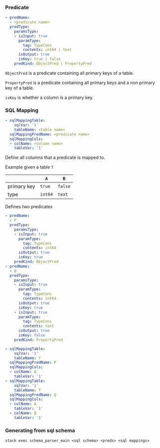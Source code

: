 ### Predicate

```yaml
- predName:
  - <predicate name>
  predType:
    paramsType:
    - isInput: true
      paramType:
        tag: TypeCons
        contents: int64 | text
      isOutput: true
      isKey: true | false
    predKind: ObjectPred | PropertyPred
```

`ObjectPred` is a predicate containing all primary keys of a table.

`PropertyPred` is a predicate containing all primary keys and a non primary key of a table.

`isKey` is whether a column is a primary key.

### SQL Mapping

```yaml
- sqlMappingTable:
    sqlVar: '1'
    tableName: <table name>
  sqlMappingPredName: <predicate name>
  sqlMappingCols:
  - colName: <column name>
    tableVar: '1'
```

Define all columns that a predicate is mapped to.

Example given a table `T`

||   `A`  | `B` |
|---|---|---|
|primary key| `true` | `false` |
|type|  `int64` | `text` |

Defines two predicates


```yaml
- predName:
  - P
  predType:
    paramsType:
    - isInput: true
      paramType:
        tag: TypeCons
        contents: int64
      isOutput: true
      isKey: true
    predKind: ObjectPred
- predName:
  - Q
  predType:
    paramsType:
    - isInput: true
      paramType:
        tag: TypeCons
        contents: int64
      isOutput: true
      isKey: true
    - isInput: true
      paramType:
        tag: TypeCons
        contents: text
      isOutput: true
      isKey: false
    predKind: PropertyPred
```

```yaml
- sqlMappingTable:
    sqlVar: '1'
    tableName: T
  sqlMappingPredName: P
  sqlMappingCols:
  - colName: A
    tableVar: '1'
- sqlMappingTable:
    sqlVar: '1'
    tableName: T
  sqlMappingPredName: Q
  sqlMappingCols:
  - colName: A
    tableVar: '1'
  - colName: B
    tableVar: '1'
```
### Generating from sql schema

```
stack exec schema_parser_main <sql schema> <preds> <sql mappings>
```
